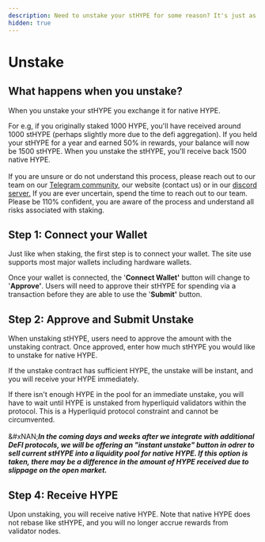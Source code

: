 ```yaml
---
description: Need to unstake your stHYPE for some reason? It's just as easy as staking.
hidden: true
---
```


# Unstake

## What happens when you unstake?

When you unstake your stHYPE  you exchange it for native HYPE.

For e.g, if you originally staked 1000 HYPE, you'll have received around 1000 stHYPE (perhaps slightly more due to the defi aggregation). If you held your stHYPE for a year and earned 50% in rewards, your balance will now be 1500 stHYPE. When you unstake the stHYPE, you'll receive back 1500 native HYPE.\
\
If you are unsure or do not understand this process, please reach out to our team on our [Telegram community](https://t.me/thundercove/33737), our website (contact us) or in our [discord server.](https://discord.gg/thunderhead)  If you are ever uncertain, spend the time to reach out to our team.  Please be 110% confident, you are aware of the process and understand all risks associated with staking. &#x20;

## Step 1: Connect your Wallet

Just like when staking, the first step is to connect your wallet. The site use supports most major wallets including hardware wallets.

Once your wallet is connected, the '**Connect Wallet'** button will change to '**Approve'**. Users will need to approve their stHYPE for spending via a transaction before they are able to use the '**Submit'** button.

## Step 2: Approve and Submit Unstake

When unstaking stHYPE, users need to approve the amount with the unstaking contract. Once approved, enter how much stHYPE you would like to unstake for native HYPE.

If the unstake contract has sufficient HYPE, the unstake will be instant, and you will receive your HYPE immediately.

If there isn't enough HYPE in the pool for an immediate unstake, you will have to wait until HYPE is unstaked from hyperliquid validators within the protocol. This is a Hyperliquid protocol constraint and cannot be circumvented.\
\
&#xNAN;_**In the coming days and weeks after we integrate with additional DeFI protocols, we will be offering an "instant unstake" button in odrer to sell current stHYPE into a liquidity pool for native HYPE.  If this option is taken, there may be a difference in the amount of HYPE received due to slippage on the open market.**_

## Step 4: Receive HYPE

Upon unstaking, you will receive native HYPE. Note that native HYPE does not rebase like stHYPE, and you will no longer accrue rewards from validator nodes.

